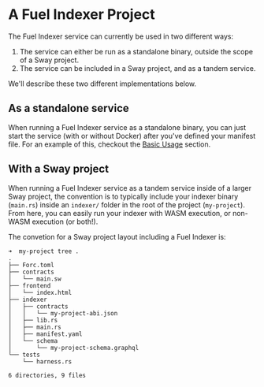 # A Fuel Indexer Project

The Fuel Indexer service can currently be used in two different ways:

1. The service can either be run as a standalone binary, outside the scope of a Sway project.
2. The service can be included in a Sway project, and as a tandem service.

We'll describe these two different implementations below.

## As a standalone service

When running a Fuel Indexer service as a standalone binary, you can just start the service (with or without Docker) after you've defined your manifest file. For an example of this, checkout the [Basic Usage](./basics.md) section.

## With a Sway project

When running a Fuel Indexer service as a tandem service inside of a larger Sway project, the convention is to typically include your indexer binary (`main.rs`) inside an `indexer/` folder in the root of the project (`my-project`). From here, you can easily run your indexer with WASM execution, or non-WASM execution (or both!).

The convetion for a Sway project layout including a Fuel Indexer is:

```text
➜  my-project tree .
.
├── Forc.toml
├── contracts
│   └── main.sw
├── frontend
│   └── index.html
├── indexer
│   ├── contracts
│   │   └── my-project-abi.json
│   ├── lib.rs
│   ├── main.rs
│   ├── manifest.yaml
│   └── schema
│       └── my-project-schema.graphql
└── tests
    └── harness.rs

6 directories, 9 files
```
